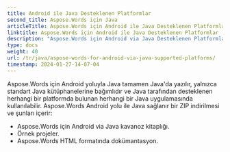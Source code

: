 ```yaml
---
title: Android ile Java Desteklenen Platformlar
second_title: Aspose.Words için Java
articleTitle: Aspose.Words için Android ile Java Desteklenen Platformlar
linktitle: Aspose.Words için Android ile Java Desteklenen Platformlar
description: "Aspose.Words için Android via Java Desteklenen Platformlar."
type: docs
weight: 40
url: /tr/java/aspose-words-for-android-via-java-supported-platforms/
timestamp: 2024-01-27-14-07-04
---
```


Aspose.Words için Android yoluyla Java tamamen Java'da yazılır, yalnızca standart Java kütüphanelerine bağımlıdır ve Java tarafından desteklenen herhangi bir platformda bulunan herhangi bir Java uygulamasında kullanılabilir. Aspose.Words Android yolu ile Java sağlanır bir ZIP indirilmesi ve şunları içerir:

- Aspose.Words için Android via Java kavanoz kitaplığı.
- Örnek projeler.
- Aspose.Words HTML formatında dokümantasyon.






